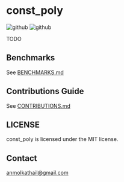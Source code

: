 # const_poly
<!-- [![On crates.io](https://img.shields.io/crates/v/multicalc.svg)](https://crates.io/crates/multicalc)
![Downloads](https://img.shields.io/crates/d/multicalc?style=flat-square) -->
![github](https://github.com/kmolan/const_poly/actions/workflows/build-tests.yml/badge.svg)
![github](https://github.com/kmolan/const_poly/actions/workflows/code-coverage.yml/badge.svg)

TODO

## Benchmarks
See [BENCHMARKS.md](./BENCHMARKS.md)

## Contributions Guide
See [CONTRIBUTIONS.md](./CONTRIBUTIONS.md)

## LICENSE
const_poly is licensed under the MIT license.

## Contact

anmolkathail@gmail.com
